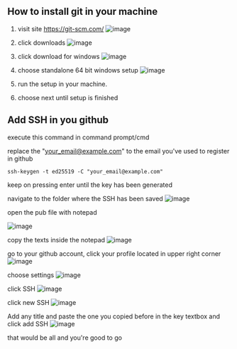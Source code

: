 ## How to install git in your machine

1. visit site https://git-scm.com/
![image](https://github.com/jess-hermosa/voucher-app/assets/19357422/62e93561-71f9-4945-9e9d-4bcf3394a75f)

2. click downloads
![image](https://github.com/jess-hermosa/voucher-app/assets/19357422/0689fe96-c206-4acf-b341-c8738393c89c)

3. click download for windows
![image](https://github.com/jess-hermosa/voucher-app/assets/19357422/872ef8ec-61d7-4e85-b627-8826dab64dcd)

4. choose standalone 64 bit windows setup
![image](https://github.com/jess-hermosa/voucher-app/assets/19357422/f83b8283-6211-4379-9515-5f2b15c1d3a6)

5. run the setup in your machine.
6. choose next until setup is finished

## Add SSH in you github
execute this command in command prompt/cmd

replace the "your_email@example.com" to the email you've used to register in github
```
ssh-keygen -t ed25519 -C "your_email@example.com"
```

keep on pressing enter until the key has been generated

navigate to the folder where the SSH has been saved
![image](https://github.com/jess-hermosa/voucher-app/assets/19357422/b062d1e0-9f77-4cf3-9026-bb51256cf0d6)

open the pub file with notepad

![image](https://github.com/jess-hermosa/voucher-app/assets/19357422/609a5230-e43f-4864-a2a9-b5304b934d9e)

copy the texts inside the notepad
![image](https://github.com/jess-hermosa/voucher-app/assets/19357422/50093ccc-7089-44b1-b66b-de4bfe5ca440)


go to your github account, click your profile located in upper right corner
![image](https://github.com/jess-hermosa/voucher-app/assets/19357422/12aed58e-7655-4c8e-bfb7-eecf16161f43)

choose settings
![image](https://github.com/jess-hermosa/voucher-app/assets/19357422/5c3c24b4-c592-4ce4-9ae0-56ec8d8fb1a1)

click SSH
![image](https://github.com/jess-hermosa/voucher-app/assets/19357422/40632ca5-4c59-41fd-b645-1b654c860f01)


click new SSH
![image](https://github.com/jess-hermosa/voucher-app/assets/19357422/55a7252c-dd31-41eb-b2c8-f98dec878150)

Add any title and paste the one you copied before in the key textbox and click add SSH
![image](https://github.com/jess-hermosa/voucher-app/assets/19357422/eea6c006-89b0-49ca-8738-c123c2cf252e)

that would be all and you're good to go 


